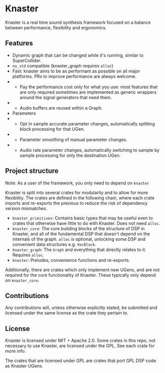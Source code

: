 # Knaster

Knaster is a real time sound synthesis framework focused on a balance between performance, flexibility and ergonomics.

## Features

- Dynamic graph that can be changed while it's running, similar to SuperCollider.
- `no_std` compatible (knaster_graph requires `alloc`)
- Fast: knaster aims to be as performant as possible on all major platforms. PRs to improve performance are always welcome.
- - Pay the performance cost only for what you use: most features that are only required sometimes are implemented as generic wrappers around the signal generators that need them.
- - Audio buffers are reused within a Graph.
- Parameters
- - Opt in sample accurate parameter changes, automatically splitting block processing for that UGen.
- - Parameter smoothing of manual parameter changes.
- - Audio rate parameter changes, automatically switching to sample by sample processing for only the destination UGen.

## Project structure

Note: As a user of the framework, you only need to depend on `knaster`

Knaster is split into several crates for modularity and to allow for more flexibility.
The crates are defined in the following chain, where each crate imports and re-exports the previous to reduce the risk of dependency version mismatches.

- `knaster_primitives`: Contains basic types that may be useful even to crates that otherwise have little to do with Knaster. Does not need `alloc`.
- `knaster_core`: The core building blocks of the structure of DSP in Knaster, and all of the fundamental DSP that doesn't depend on the internals of the graph. `alloc` is optional, unlocking some DSP and convenient data structures e.g. `VecBlock`.
- `knaster_graph`: The `Graph` and everything that directly relates to it. Requires `alloc`.
- `knaster`: Preludes, convenience functions and re-exports.

Additionally, there are crates which only implement new UGens, and are not required for the core functionality of Knaster. These typically only depend on `knaster_core`.

## Contributions

Any contributions will, unless otherwise explicitly stated, be submitted and licensed under the same license as the crate they pertain to.

## License

Knaster is licensed under MIT + Apache 2.0. Some crates in this repo, not necessary to use Knaster, are licensed under the GPL. See each crate for more info.

The crates that are licensed under GPL are crates that port GPL DSP code as Knaster UGens.
